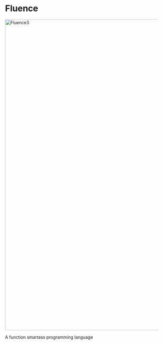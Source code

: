 # Fluence
<img width="1024" height="1024" alt="Fluence3" src="https://github.com/user-attachments/assets/ded90492-45ec-446f-a997-bea92e87c27e" />




A function smartass programming language
